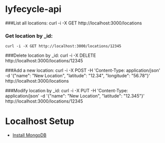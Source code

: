 lyfecycle-api
=============

###List all locations:
	curl -i -X GET http://localhost:3000/locations

### Get location by _id:
	curl -i -X GET http://localhost:3000/locations/12345

###Delete location by _id:
	curl -i -X DELETE http://localhost:3000/locations/12345

###Add a new location:
	curl -i -X POST -H 'Content-Type: application/json' -d '{"name": "New Location", "latitude": "12.34", "longitude": "56.78"}' http://localhost:3000/locations

###Modify location by _id:
	curl -i -X PUT -H 'Content-Type: application/json' -d '{"name": "New Location", "latitude": "12.345"}' http://localhost:3000/locations/12345

Localhost Setup
=============

- [Install MongoDB](http://docs.mongodb.org/manual/installation/)
